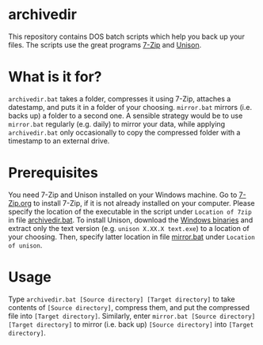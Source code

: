 # archivedir
This repository contains DOS batch scripts which help you back up your files. The scripts use the great programs [7-Zip](https://www.7-zip.org/) and [Unison](https://www.cis.upenn.edu/~bcpierce/unison/).

# What is it for?
`archivedir.bat` takes a folder, compresses it using 7-Zip, attaches a datestamp, and puts it in a folder of your choosing. `mirror.bat` mirrors (i.e. backs up) a folder to a second one. A sensible strategy would be to use `mirror.bat` regularly (e.g. daily) to mirror your data, while applying `archivedir.bat` only occasionally to copy the compressed folder with a timestamp to an external drive.

# Prerequisites
You need 7-Zip and Unison installed on your Windows machine. Go to [7-Zip.org](https://www.7-zip.org/) to install 7-Zip, if it is not already installed on your computer. Please specify the location of the executable in the script under `Location of 7zip` in file [archivedir.bat](archivedir.bat). To install Unison, download the [Windows binaries](https://www.irif.fr/~vouillon/unison/) and extract only the text version (e.g. `unison X.XX.X text.exe`) to a location of your choosing. Then, specify latter location in file [mirror.bat](mirror.bat) under `Location of unison`.

# Usage
Type `archivedir.bat [Source directory] [Target directory]` to take contents of `[Source directory]`, compress them, and put the compressed file into `[Target directory]`. Similarly, enter `mirror.bat [Source directory] [Target directory]` to mirror (i.e. back up) `[Source directory]` into `[Target directory]`.

